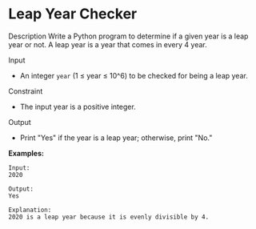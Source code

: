 # Leap Year Checker 

Description
Write a Python program to determine if a given year is a leap year or not. A leap year is a year that comes in every 4 year.

Input
- An integer `year` (1 ≤ year ≤ 10^6) to be checked for being a leap year.

Constraint
- The input year is a positive integer.

Output
- Print "Yes" if the year is a leap year; otherwise, print "No."

**Examples:**
```
Input:
2020

Output:
Yes

Explanation:
2020 is a leap year because it is evenly divisible by 4.
```
